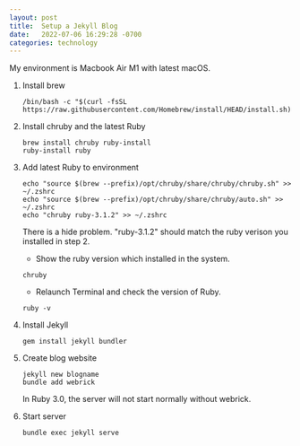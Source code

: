 ```yaml
---
layout: post
title:  Setup a Jekyll Blog
date:   2022-07-06 16:29:28 -0700
categories: technology
---
```


My environment is Macbook Air M1 with latest macOS.

1. Install brew
    ``` shell
    /bin/bash -c "$(curl -fsSL https://raw.githubusercontent.com/Homebrew/install/HEAD/install.sh)"
    ```

2. Install chruby and the latest Ruby 

    ```shell
    brew install chruby ruby-install
    ruby-install ruby
    ```

3. Add latest Ruby to environment

    ```shell
    echo "source $(brew --prefix)/opt/chruby/share/chruby/chruby.sh" >> ~/.zshrc
    echo "source $(brew --prefix)/opt/chruby/share/chruby/auto.sh" >> ~/.zshrc
    echo "chruby ruby-3.1.2" >> ~/.zshrc
    ```

    There is a hide problem. "ruby-3.1.2" should match the ruby verison you installed in step 2.

    - Show the ruby version which installed in the system.

    ```shell
    chruby
    ```

    - Relaunch Terminal and check the version of Ruby.

    ```shell
    ruby -v
    ```

4. Install Jekyll

    ```shell
    gem install jekyll bundler
    ```

5. Create blog website

    ```shell
    jekyll new blogname
    bundle add webrick
    ```

    In Ruby 3.0, the server will not start normally without webrick.

6. Start server

    ```shell
    bundle exec jekyll serve
    ```